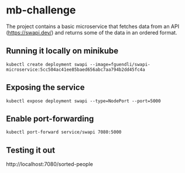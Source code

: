 # mb-challenge

The project contains a basic microservice that fetches data from an API (https://swapi.dev/) and returns some of the data in an ordered format.

## Running it locally on minikube

```
kubectl create deployment swapi --image=fguendli/swapi-microservice:5cc504ac41ee85baed656abc7aa794b2dd45fc4a
```

## Exposing the service

```
kubectl expose deployment swapi --type=NodePort --port=5000
```

## Enable port-forwarding

```
kubectl port-forward service/swapi 7080:5000
```

## Testing it out

http://localhost:7080/sorted-people

